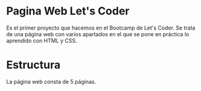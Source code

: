 # Pagina Web Let's Coder

Es el primer proyecto que hacemos en el Bootcamp de Let's Coder. Se trata de una página web con varios apartados en el que se pone en práctica lo aprendido con HTML y CSS. 

# Estructura
La página web consta de 5 páginas.
